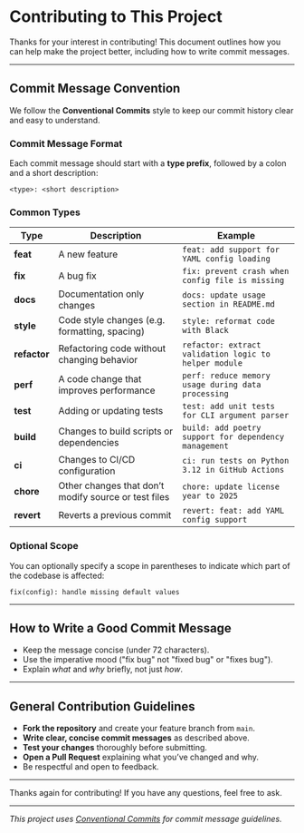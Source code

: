 # Contributing to This Project

Thanks for your interest in contributing! This document outlines how you can help make the project better, including how to write commit messages.

---

## Commit Message Convention

We follow the **Conventional Commits** style to keep our commit history clear and easy to understand.

### Commit Message Format

Each commit message should start with a **type prefix**, followed by a colon and a short description:

```
<type>: <short description>
```

### Common Types


| Type         | Description                                          | Example                                               |
|--------------|------------------------------------------------------|-------------------------------------------------------|
| **feat**     | A new feature                                        | `feat: add support for YAML config loading`           |
| **fix**      | A bug fix                                            | `fix: prevent crash when config file is missing`      |
| **docs**     | Documentation only changes                           | `docs: update usage section in README.md`             |
| **style**    | Code style changes (e.g. formatting, spacing)        | `style: reformat code with Black`                     |
| **refactor** | Refactoring code without changing behavior           | `refactor: extract validation logic to helper module` |
| **perf**     | A code change that improves performance              | `perf: reduce memory usage during data processing`    |
| **test**     | Adding or updating tests                             | `test: add unit tests for CLI argument parser`        |
| **build**    | Changes to build scripts or dependencies             | `build: add poetry support for dependency management` |
| **ci**       | Changes to CI/CD configuration                       | `ci: run tests on Python 3.12 in GitHub Actions`      |
| **chore**    | Other changes that don’t modify source or test files | `chore: update license year to 2025`                  |
| **revert**   | Reverts a previous commit                            | `revert: feat: add YAML config support`               |                                                            | `revert: feat: add user login`                 |

### Optional Scope

You can optionally specify a scope in parentheses to indicate which part of the codebase is affected:

```
fix(config): handle missing default values
```

---

## How to Write a Good Commit Message

- Keep the message concise (under 72 characters).
- Use the imperative mood ("fix bug" not "fixed bug" or "fixes bug").
- Explain *what* and *why* briefly, not just *how*.

---

## General Contribution Guidelines

- **Fork the repository** and create your feature branch from `main`.
- **Write clear, concise commit messages** as described above.
- **Test your changes** thoroughly before submitting.
- **Open a Pull Request** explaining what you’ve changed and why.
- Be respectful and open to feedback.

---

Thanks again for contributing! If you have any questions, feel free to ask.

---

*This project uses [Conventional Commits](https://www.conventionalcommits.org/) for commit message guidelines.*